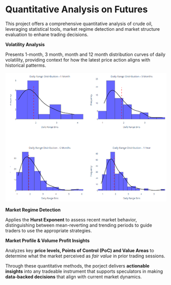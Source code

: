 # Quantitative Analysis on Futures

This project offers a comprehensive quantitative analysis of crude oil, leveraging statistical tools, market regime detection and market structure evaluation to enhane trading decisions. 

**Volatility Analysis**

Presents 1-month, 3 month,  month and 12 month distribution curves of daily volatility, providing context for how the latest price action aligns with historical patterms. 

![Daily Volatility Example](images/DailyVolSample.png)

**Market Regime Detection**

Applies the **Hurst Exponent** to assess recent market behavior, distinguishing between mean-reverting and trending periods to guide traders to use the appropriate strategies. 

**Market Profile & Volume Profit Insights**

Analyzes key **price levels, Points of Control (PoC) and Value Areas** to determine what the market perceived as *fair value* in prior trading sessions. 

Through these quantitative methods, the porject delivers **actionable insights** into any tradeable instrument that supports speculators in making **data-backed decisions** that align with current market dynamics. 
